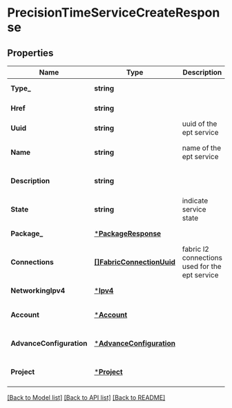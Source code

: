 # PrecisionTimeServiceCreateResponse

## Properties
Name | Type | Description | Notes
------------ | ------------- | ------------- | -------------
**Type_** | **string** |  | [default to null]
**Href** | **string** |  | [default to null]
**Uuid** | **string** | uuid of the ept service | [default to null]
**Name** | **string** | name of the ept service | [optional] [default to null]
**Description** | **string** |  | [optional] [default to null]
**State** | **string** | indicate service state | [default to null]
**Package_** | [***PackageResponse**](PackageResponse.md) |  | [default to null]
**Connections** | [**[]FabricConnectionUuid**](fabricConnectionUuid.md) | fabric l2 connections used for the ept service | [optional] [default to null]
**NetworkingIpv4** | [***Ipv4**](ipv4.md) |  | [default to null]
**Account** | [***Account**](account.md) |  | [optional] [default to null]
**AdvanceConfiguration** | [***AdvanceConfiguration**](advanceConfiguration.md) |  | [optional] [default to null]
**Project** | [***Project**](Project.md) |  | [optional] [default to null]

[[Back to Model list]](../README.md#documentation-for-models) [[Back to API list]](../README.md#documentation-for-api-endpoints) [[Back to README]](../README.md)

